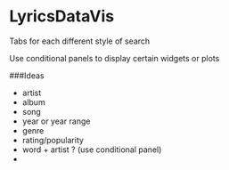 # LyricsDataVis

Tabs for each different style of search

Use conditional panels to display certain widgets or plots

###Ideas 
- artist
- album
- song
- year or year range
- genre
- rating/popularity 
- word + artist ? (use conditional panel)
- 
